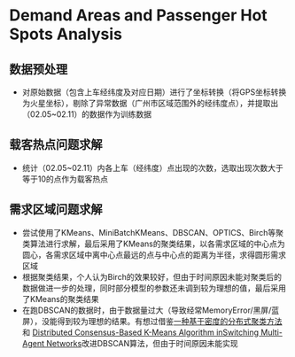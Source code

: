 # Demand Areas and Passenger Hot Spots Analysis

## 数据预处理

* 对原始数据（包含上车经纬度及对应日期）进行了坐标转换（将GPS坐标转换为火星坐标），剔除了异常数据（广州市区域范围外的经纬度点），并提取出（02.05~02.11）的数据作为训练数据

## 载客热点问题求解

* 统计（02.05~02.11）内各上车（经纬度）点出现的次数，选取出现次数大于等于10的点作为载客热点

## 需求区域问题求解

* 尝试使用了KMeans、MiniBatchKMeans、DBSCAN、OPTICS、Birch等聚类算法进行求解，最后采用了KMeans的聚类结果，以各需求区域的中心点为圆心，各需求区域中离中心点最远的点与中心点的距离为半径，求得圆形需求区域
* 根据聚类结果，个人认为Birch的效果较好，但由于时间原因未能对聚类后的数据做进一步的处理，同时部分模型的参数还未调到较为理想的值，最后采用了KMeans的聚类结果
* 在跑DBSCAN的数据时，由于数据量过大（导致经常MemoryError/黑屏/蓝屏），没能得到较为理想的结果。有想过借鉴[一种基于密度的分布式聚类方法](http://www.jos.org.cn/html/2017/11/5343.htm)和 [Distributed Consensus-Based K-Means Algorithm inSwitching Multi-Agent Networks](chrome-extension://efaidnbmnnnibpcajpcglclefindmkaj/viewer.html?pdfurl=http%3A%2F%2Flsc.amss.ac.cn%2F~hsqi%2Fpapers%2FJSSC2018-DistributedKmeans.pdf&clen=458261&chunk=true)改进DBSCAN算法，但由于时间原因未能实现
